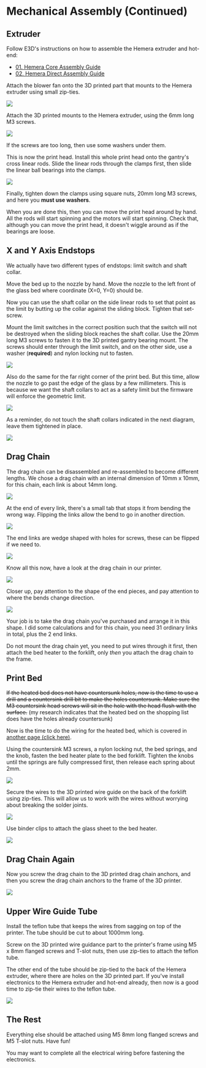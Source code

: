# Mechanical Assembly (Continued)

## Extruder

Follow E3D's instructions on how to assemble the Hemera extruder and hot-end:

 * [01. Hemera Core Assembly Guide](https://e3d-online.dozuki.com/Guide/01+-+E3D+Hemera+Core+Assembly/122?lang=en)
 * [02. Hemera Direct Assembly Guide](https://e3d-online.dozuki.com/Guide/02+-++E3D+Hemera+Direct+Assembly/127?lang=en)

Attach the blower fan onto the 3D printed part that mounts to the Hemera extruder using small zip-ties.

![](../images/lesson10/ziptieblowerfan.png)

Attach the 3D printed mounts to the Hemera extruder, using the 6mm long M3 screws.

![](../images/lesson10/hemeramount.png)

If the screws are too long, then use some washers under them.

This is now the print head. Install this whole print head onto the gantry's cross linear rods. Slide the linear rods through the clamps first, then slide the linear ball bearings into the clamps.

![](../images/lesson10/extrudermountanimation/animation.gif)

Finally, tighten down the clamps using square nuts, 20mm long M3 screws, and here you **must use washers**.

When you are done this, then you can move the print head around by hand. All the rods will start spinning and the motors will start spinning. Check that, although you can move the print head, it doesn't wiggle around as if the bearings are loose.

## X and Y Axis Endstops

We actually have two different types of endstops: limit switch and shaft collar.

Move the bed up to the nozzle by hand. Move the nozzle to the left front of the glass bed where coordinate (X=0, Y=0) should be.

Now you can use the shaft collar on the side linear rods to set that point as the limit by butting up the collar against the sliding block. Tighten that set-screw.

Mount the limit switches in the correct position such that the switch will not be destroyed when the sliding block reaches the shaft collar. Use the 20mm long M3 screws to fasten it to the 3D printed gantry bearing mount. The screws should enter through the limit switch, and on the other side, use a washer (**required**) and nylon locking nut to fasten.

![](../images/lesson10/setlimits1.png)

Also do the same for the far right corner of the print bed. But this time, allow the nozzle to go past the edge of the glass by a few millimeters. This is because we want the shaft collars to act as a safety limit but the firmware will enforce the geometric limit.

![](../images/lesson10/setlimits2.png)

As a reminder, do not touch the shaft collars indicated in the next diagram, leave them tightened in place.

![](../images/lesson10/leavethesecollarslocked.png)

## Drag Chain

The drag chain can be disassembled and re-assembled to become different lengths. We chose a drag chain with an internal dimension of 10mm x 10mm, for this chain, each link is about 14mm long.

![](../images/lesson10/dragchainlinks.png)

At the end of every link, there's a small tab that stops it from bending the wrong way. Flipping the links allow the bend to go in another direction.

![](../images/lesson10/dragchainblockingtab.png)

The end links are wedge shaped with holes for screws, these can be flipped if we need to.

![](../images/lesson10/dragchainends.png)

Know all this now, have a look at the drag chain in our printer.

![](../images/lesson10/dragchainoverview.png)

Closer up, pay attention to the shape of the end pieces, and pay attention to where the bends change direction.

![](../images/lesson10/dragchainclosein.png)

Your job is to take the drag chain you've purchased and arrange it in this shape. I did some calculations and for this chain, you need 31 ordinary links in total, plus the 2 end links.

Do not mount the drag chain yet, you need to put wires through it first, then attach the bed heater to the forklift, only *then* you attach the drag chain to the frame.

## Print Bed

~~If the heated bed does not have countersunk holes, now is the time to use a drill and a countersink drill bit to make the holes countersunk. Make sure the M3 countersink head screws will sit in the hole with the head flush with the surface.~~ (my research indicates that the heated bed on the shopping list does have the holes already countersunk)

Now is the time to do the wiring for the heated bed, which is covered in [another page (click here)]().

Using the countersink M3 screws, a nylon locking nut, the bed springs, and the knob, fasten the bed heater plate to the bed forklift. Tighten the knobs until the springs are fully compressed first, then release each spring about 2mm.

![](../images/lesson6/bedassemblyoverviewlow.png)

Secure the wires to the 3D printed wire guide on the back of the forklift using zip-ties. This will allow us to work with the wires without worrying about breaking the solder joints.

![](../images/lesson10/bedrearwireguide.png)

Use binder clips to attach the glass sheet to the bed heater.

![](../images/lesson10/binderclipglassbed.png)

## Drag Chain Again

Now you screw the drag chain to the 3D printed drag chain anchors, and then you screw the drag chain anchors to the frame of the 3D printer.

![](../images/lesson6/dragchainanchors.png)

## Upper Wire Guide Tube

Install the teflon tube that keeps the wires from sagging on top of the printer. The tube should be cut to about 1000mm long.

Screw on the 3D printed wire guidance part to the printer's frame using M5 x 8mm flanged screws and T-slot nuts, then use zip-ties to attach the teflon tube.

The other end of the tube should be zip-tied to the back of the Hemera extruder, where there are holes on the 3D printed part. If you've install electronics to the Hemera extruder and hot-end already, then now is a good time to zip-tie their wires to the teflon tube.

![](../images/lesson10/uppercornercableguideziptie.png)

## The Rest

Everything else should be attached using M5 8mm long flanged screws and M5 T-slot nuts. Have fun!

You may want to complete all the electrical wiring before fastening the electronics.
